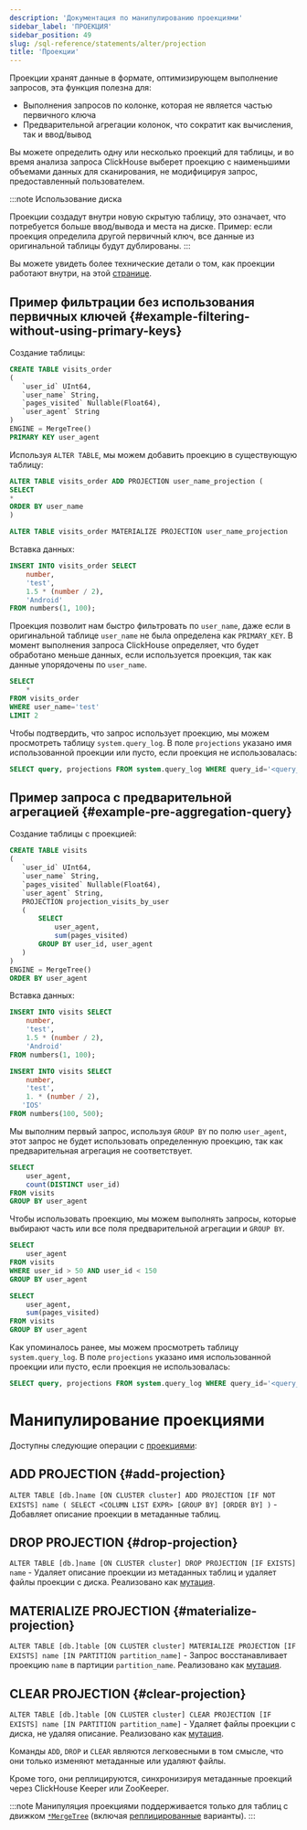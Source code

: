 ```yaml
---
description: 'Документация по манипулированию проекциями'
sidebar_label: 'ПРОЕКЦИЯ'
sidebar_position: 49
slug: /sql-reference/statements/alter/projection
title: 'Проекции'
---
```


Проекции хранят данные в формате, оптимизирующем выполнение запросов, эта функция полезна для:
- Выполнения запросов по колонке, которая не является частью первичного ключа
- Предварительной агрегации колонок, что сократит как вычисления, так и ввод/вывод

Вы можете определить одну или несколько проекций для таблицы, и во время анализа запроса ClickHouse выберет проекцию с наименьшими объемами данных для сканирования, не модифицируя запрос, предоставленный пользователем.

:::note Использование диска

Проекции создадут внутри новую скрытую таблицу, это означает, что потребуется больше ввод/вывода и места на диске. Пример: если проекция определила другой первичный ключ, все данные из оригинальной таблицы будут дублированы.
:::

Вы можете увидеть более технические детали о том, как проекции работают внутри, на этой [странице](/guides/best-practices/sparse-primary-indexes.md/#option-3-projections).

## Пример фильтрации без использования первичных ключей {#example-filtering-without-using-primary-keys}

Создание таблицы:
```sql
CREATE TABLE visits_order
(
   `user_id` UInt64,
   `user_name` String,
   `pages_visited` Nullable(Float64),
   `user_agent` String
)
ENGINE = MergeTree()
PRIMARY KEY user_agent
```
Используя `ALTER TABLE`, мы можем добавить проекцию в существующую таблицу:
```sql
ALTER TABLE visits_order ADD PROJECTION user_name_projection (
SELECT
*
ORDER BY user_name
)

ALTER TABLE visits_order MATERIALIZE PROJECTION user_name_projection
```
Вставка данных:
```sql
INSERT INTO visits_order SELECT
    number,
    'test',
    1.5 * (number / 2),
    'Android'
FROM numbers(1, 100);
```

Проекция позволит нам быстро фильтровать по `user_name`, даже если в оригинальной таблице `user_name` не была определена как `PRIMARY_KEY`. В момент выполнения запроса ClickHouse определяет, что будет обработано меньше данных, если используется проекция, так как данные упорядочены по `user_name`.
```sql
SELECT
    *
FROM visits_order
WHERE user_name='test'
LIMIT 2
```

Чтобы подтвердить, что запрос использует проекцию, мы можем просмотреть таблицу `system.query_log`. В поле `projections` указано имя использованной проекции или пусто, если проекция не использовалась:
```sql
SELECT query, projections FROM system.query_log WHERE query_id='<query_id>'
```

## Пример запроса с предварительной агрегацией {#example-pre-aggregation-query}

Создание таблицы с проекцией:
```sql
CREATE TABLE visits
(
   `user_id` UInt64,
   `user_name` String,
   `pages_visited` Nullable(Float64),
   `user_agent` String,
   PROJECTION projection_visits_by_user
   (
       SELECT
           user_agent,
           sum(pages_visited)
       GROUP BY user_id, user_agent
   )
)
ENGINE = MergeTree()
ORDER BY user_agent
```
Вставка данных:
```sql
INSERT INTO visits SELECT
    number,
    'test',
    1.5 * (number / 2),
    'Android'
FROM numbers(1, 100);
```
```sql
INSERT INTO visits SELECT
    number,
    'test',
    1. * (number / 2),
   'IOS'
FROM numbers(100, 500);
```
Мы выполним первый запрос, используя `GROUP BY` по полю `user_agent`, этот запрос не будет использовать определенную проекцию, так как предварительная агрегация не соответствует.
```sql
SELECT
    user_agent,
    count(DISTINCT user_id)
FROM visits
GROUP BY user_agent
```

Чтобы использовать проекцию, мы можем выполнять запросы, которые выбирают часть или все поля предварительной агрегации и `GROUP BY`.
```sql
SELECT
    user_agent
FROM visits
WHERE user_id > 50 AND user_id < 150
GROUP BY user_agent
```
```sql
SELECT
    user_agent,
    sum(pages_visited)
FROM visits
GROUP BY user_agent
```

Как упоминалось ранее, мы можем просмотреть таблицу `system.query_log`. В поле `projections` указано имя использованной проекции или пусто, если проекция не использовалась:
```sql
SELECT query, projections FROM system.query_log WHERE query_id='<query_id>'
```


# Манипулирование проекциями

Доступны следующие операции с [проекциями](/engines/table-engines/mergetree-family/mergetree.md/#projections):

## ADD PROJECTION {#add-projection}

`ALTER TABLE [db.]name [ON CLUSTER cluster] ADD PROJECTION [IF NOT EXISTS] name ( SELECT <COLUMN LIST EXPR> [GROUP BY] [ORDER BY] )` - Добавляет описание проекции в метаданные таблиц.

## DROP PROJECTION {#drop-projection}

`ALTER TABLE [db.]name [ON CLUSTER cluster] DROP PROJECTION [IF EXISTS] name` - Удаляет описание проекции из метаданных таблиц и удаляет файлы проекции с диска. Реализовано как [мутация](/sql-reference/statements/alter/index.md#mutations).

## MATERIALIZE PROJECTION {#materialize-projection}

`ALTER TABLE [db.]table [ON CLUSTER cluster] MATERIALIZE PROJECTION [IF EXISTS] name [IN PARTITION partition_name]` - Запрос восстанавливает проекцию `name` в партиции `partition_name`. Реализовано как [мутация](/sql-reference/statements/alter/index.md#mutations).

## CLEAR PROJECTION {#clear-projection}

`ALTER TABLE [db.]table [ON CLUSTER cluster] CLEAR PROJECTION [IF EXISTS] name [IN PARTITION partition_name]` - Удаляет файлы проекции с диска, не удаляя описание. Реализовано как [мутация](/sql-reference/statements/alter/index.md#mutations).

Команды `ADD`, `DROP` и `CLEAR` являются легковесными в том смысле, что они только изменяют метаданные или удаляют файлы.

Кроме того, они реплицируются, синхронизируя метаданные проекций через ClickHouse Keeper или ZooKeeper.

:::note
Манипуляция проекциями поддерживается только для таблиц с движком [`*MergeTree`](/engines/table-engines/mergetree-family/mergetree.md) (включая [реплицированные](/engines/table-engines/mergetree-family/replication.md) варианты).
:::
